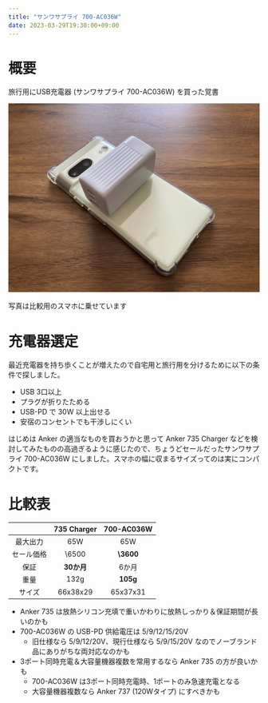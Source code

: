 ```yaml
---
title: "サンワサプライ 700-AC036W"
date: 2023-03-29T19:30:00+09:00
---
```


# 概要

旅行用にUSB充電器 (サンワサプライ 700-AC036W) を買った覚書

![](../../media/713121681594548224_0.jpg)

写真は比較用のスマホに乗せています

# 充電器選定

最近充電器を持ち歩くことが増えたので自宅用と旅行用を分けるために以下の条件で探しました。

  * USB 3口以上
  * プラグが折りたためる
  * USB-PD で 30W 以上出せる
  * 安宿のコンセントでも干渉しにくい

はじめは Anker の適当なものを買おうかと思って Anker 735 Charger
などを検討してみたものの高過ぎるように感じたので、ちょうどセールだったサンワサプライ 700-AC036W
にしました。スマホの幅に収まるサイズってのは実にコンパクトです。

# 比較表

| | 735 Charger | 700-AC036W |
|:-----:|:-----:|:-----:|
| 最大出力 | 65W| 65W |
| セール価格 | \6500 | **\3600** |
| 保証 | **30か月**  | 6か月 |
| 重量 | 132g  | **105g** |
| サイズ | 66x38x29| 65x37x31 |

  * Anker 735 は放熱シリコン充填で重いかわりに放熱しっかり＆保証期間が長いのかも
  * 700-AC036W の USB-PD 供給電圧は 5/9/12/15/20V 
    * 旧仕様なら 5/9/12/20V、現行仕様なら 5/9/15/20V なのでノーブランド品にありがちな両対応なのかも
  * 3ポート同時充電＆大容量機器複数を常用するなら Anker 735 の方が良いかも 
    * 700-AC036W は3ポート同時充電時、1ポートのみ急速充電となる
    * 大容量機器複数なら Anker 737 (120Wタイプ) にすべきかも
